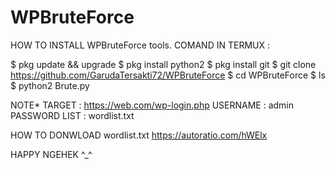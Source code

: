 # WPBruteForce

HOW TO INSTALL WPBruteForce tools.
COMAND IN TERMUX : 

$ pkg update && upgrade
$ pkg install python2
$ pkg install git
$ git clone https://github.com/GarudaTersakti72/WPBruteForce
$ cd WPBruteForce
$ ls
$ python2 Brute.py

NOTE* TARGET        : https://web.com/wp-login.php
      USERNAME      : admin
      PASSWORD LIST : wordlist.txt
 
HOW TO DONWLOAD wordlist.txt https://autoratio.com/hWElx

HAPPY NGEHEK ^_^
